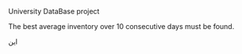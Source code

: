 University DataBase project 

The best average inventory over 10 consecutive days must be found.

این 
